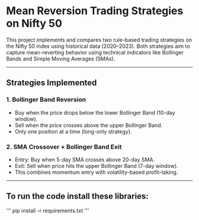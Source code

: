 # Mean Reversion Trading Strategies on Nifty 50

This project implements and compares two rule-based trading strategies on the Nifty 50 index using historical data (2020–2023). Both strategies aim to capture mean-reverting behavior using technical indicators like Bollinger Bands and Simple Moving Averages (SMAs).

---

## Strategies Implemented

### 1. Bollinger Band Reversion
- Buy when the price drops below the lower Bollinger Band (10-day window).
- Sell when the price crosses above the upper Bollinger Band.
- Only one position at a time (long-only strategy).

### 2. SMA Crossover + Bollinger Band Exit
- Entry: Buy when 5-day SMA crosses above 20-day SMA.
- Exit: Sell when price hits the upper Bollinger Band (7-day window).
- This combines momentum entry with volatility-based profit-taking.

---

## To run the code install these libraries:
'''
pip install -r requirements.txt
'''


